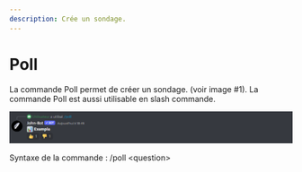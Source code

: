 ```yaml
---
description: Crée un sondage.
---
```


# Poll

La commande Poll permet de créer un sondage. (voir image #1). La commande Poll est aussi utilisable en slash commande.

![Image #1](../../../.gitbook/assets/Poll.png)

Syntaxe de la commande : /poll \<question>
